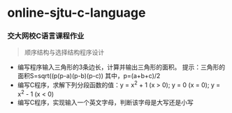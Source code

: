 # online-sjtu-c-language
### 交大网校C语言课程作业
> 顺序结构与选择结构程序设计
* 编写程序输入三角形的3条边长，计算并输出三角形的面积。 提示：三角形的面积S=sqrt((p(p-a)(p-b)(p-c)) 其中，p=(a+b+c)/2
* 编写C程序，求解下列分段函数的值：y = x<sup>2</sup> + 1 (x > 0); y = 0 (x = 0); y = x<sup>2</sup> - 1 (x < 0)
* 编写C程序，实现输入一个英文字母，判断该字母是大写还是小写
